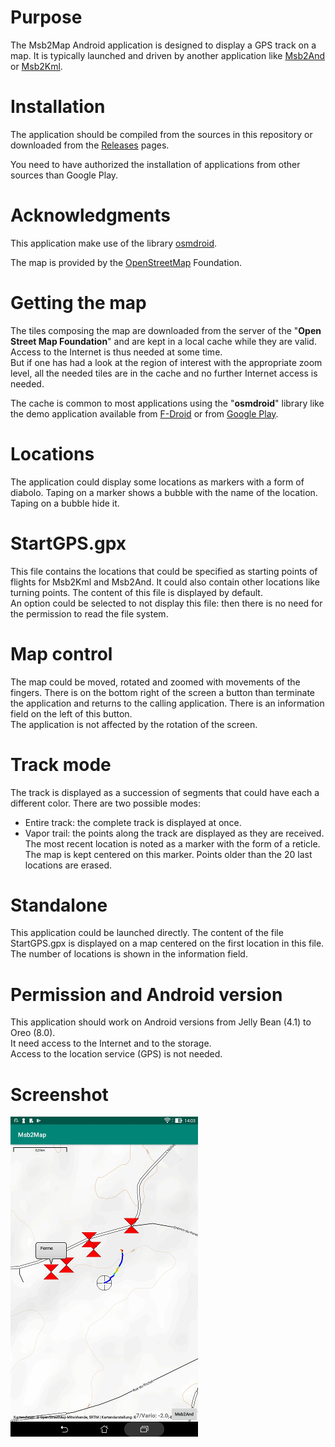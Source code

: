 # Purpose
The Msb2Map Android application is designed to display
a GPS track on a map. It is typically launched and driven
by another application like [Msb2And](https://github.com/msb2kml/Msb2And)
or [Msb2Kml](https://github.com/msb2kml/Msb2Kml).

# Installation
The application should be compiled from the sources in this repository
or downloaded from the [Releases](https://github.com/msb2kml/Msb2Map/releases)
pages.

You need to have authorized the installation of applications from
other sources than Google Play.

# Acknowledgments
This application make use of the library
[osmdroid](https://github.com/osmdroid/osmdroid).

The map is provided by the [OpenStreetMap](https://www.openstreetmap.org/)
Foundation.

# Getting the map
The tiles composing the map are downloaded from the server of the
"**Open Street Map Foundation**" and are kept in a local cache while they
are valid. 
Access to the Internet is thus needed at some time.  
But if one has had a look at the region of interest with the appropriate
zoom level, all the needed tiles are in the cache and no further
Internet access is needed.

The cache is common to most applications using the "**osmdroid**" library
like the demo application available from
[F-Droid](https://f-droid.org/packages/org.osmdroid/) or from
[Google Play](https://play.google.com/store/apps/details?id=org.osmdroid).

# Locations
The application could display some locations as markers with a
form of diabolo. 
Taping on a marker shows a bubble with the name of the location. 
Taping on a bubble hide it.

# StartGPS.gpx
This file contains the locations that could be specified as
starting points of flights for Msb2Kml and Msb2And. It could also
contain other locations like turning points. 
The content of this file is displayed by default.  
An option could be selected to not display this file: then there is no need
for the permission to read the file system.

# Map control
The map could be moved, rotated and zoomed with movements of the fingers. 
There is on the bottom right of the screen a button than terminate
the application and returns to the calling application. 
There is an information field on the left of this button.  
The application is not affected by the rotation of the screen.

# Track mode
The track is displayed as a succession of segments that could have
each a different color. 
There are two possible modes:

+ Entire track: the complete track is displayed at once.
+ Vapor trail: the points along the track are displayed as they
 are received. The most recent location is noted as a marker with
 the form of a reticle. The map is kept centered on this marker.
 Points older than the 20 last locations are erased.

# Standalone
This application could be launched directly. 
The content of the file StartGPS.gpx is displayed on a map centered
on the first location in this file. The number of locations is
shown in the information field.

# Permission and Android version
This application should work on Android versions from
Jelly Bean (4.1) to Oreo (8.0).  
It need access to the Internet and to the storage.  
Access to the location service (GPS) is not needed.

# Screenshot

![Msb2Map.jpg](Msb2Map.jpg)

